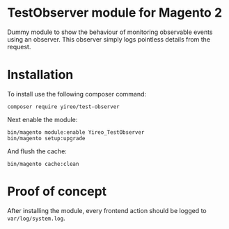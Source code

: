 # TestObserver module for Magento 2
Dummy module to show the behaviour of monitoring observable events using an observer. This observer simply logs pointless details from the request.

# Installation
To install use the following composer command:

    composer require yireo/test-observer

Next enable the module:

    bin/magento module:enable Yireo_TestObserver
    bin/magento setup:upgrade
    
And flush the cache:

    bin/magento cache:clean

# Proof of concept
After installing the module, every frontend action should be logged to `var/log/system.log`.
